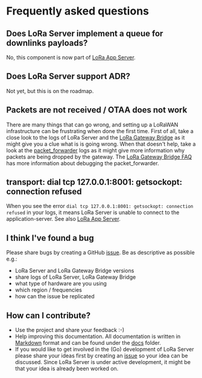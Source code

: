 # Frequently asked questions

## Does LoRa Server implement a queue for downlinks payloads?

No, this component is now part of [LoRa App Server](http://docs.loraserver.io/lora-app-server/).

## Does LoRa Server support ADR?

Not yet, but this is on the roadmap.

## Packets are not received / OTAA does not work

There are many things that can go wrong, and setting up a LoRaWAN
infrastructure can be frustrating when done the first time. First of all,
take a close look to the logs of LoRa Server and the [LoRa Gateway Bridge](http://docs.loraserver.io/lora-gateway-bridge/)
as it might give you a clue what is is going wrong. When that doesn't help,
take a look at the [packet_forwarder](https://github.com/Lora-net/packet_forwarder)
logs as it might give more information why packets are being dropped by the
gateway. The [LoRa Gateway Bridge FAQ](http://docs.loraserver.io/lora-gateway-bridge/frequently-asked-questions/)
has more information about debugging the packet_forwarder.

## transport: dial tcp 127.0.0.1:8001: getsockopt: connection refused

When you see the error `dial tcp 127.0.0.1:8001: getsockopt: connection refused`
in your logs, it means LoRa Server is unable to connect to the
application-server. See also [LoRa App Server](https://docs.loraserver.io/lora-app-server/).


## I think I've found a bug

Please share bugs by creating a GitHub [issue](https://github.com/brocaar/loraserver/issues).
Be as descriptive as possible e.g.:

* LoRa Server and LoRa Gateway Bridge versions
* share logs of LoRa Server, LoRa Gateway Bridge
* what type of hardware are you using
* which region / frequencies
* how can the issue be replicated

## How can I contribute?

* Use the project and share your feedback :-)
* Help improving this documentation. All documentation is written in
  [Markdown](https://daringfireball.net/projects/markdown/syntax) format
  and can be found under the [docs](https://github.com/brocaar/loraserver/tree/master/docs)
  folder.
* If you would like to get involved in the (Go) development of LoRa Server please 
  share your ideas first by creating an [issue](https://github.com/brocaar/loraserver/issues)
  so your idea can be discussed. Since LoRa Server is under active development,
  it might be that your idea is already been worked on. 

